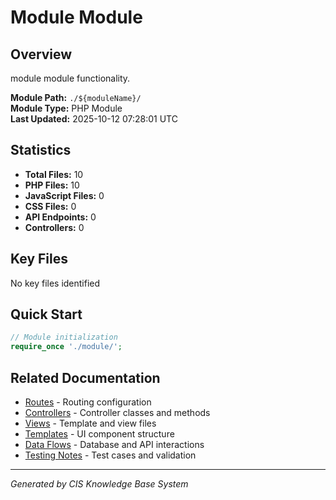 # Module Module

## Overview
module module functionality.

**Module Path:** `./${moduleName}/`  
**Module Type:** PHP Module  
**Last Updated:** 2025-10-12 07:28:01 UTC

## Statistics
- **Total Files:** 10
- **PHP Files:** 10
- **JavaScript Files:** 0
- **CSS Files:** 0
- **API Endpoints:** 0
- **Controllers:** 0

## Key Files
No key files identified

## Quick Start
```php
// Module initialization
require_once './module/';
```

## Related Documentation
- [Routes](./routes.md) - Routing configuration
- [Controllers](./controllers.md) - Controller classes and methods
- [Views](./views.md) - Template and view files
- [Templates](./templates.md) - UI component structure
- [Data Flows](./data-flows.md) - Database and API interactions
- [Testing Notes](./testing-notes.md) - Test cases and validation

---
*Generated by CIS Knowledge Base System*